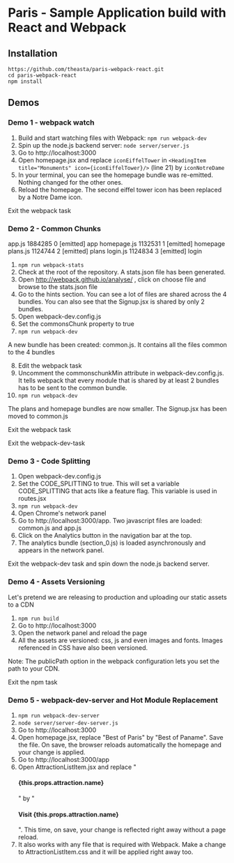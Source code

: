 # Paris - Sample Application build with React and Webpack

## Installation

```
https://github.com/theasta/paris-webpack-react.git
cd paris-webpack-react
npm install
```

## Demos

### Demo 1 - webpack watch


1. Build and start watching files with Webpack: `npm run webpack-dev`
2. Spin up the node.js backend server: `node server/server.js`
3. Go to http://localhost:3000
4. Open homepage.jsx and replace `iconEiffelTower` in `<HeadingItem title="Monuments" icon={iconEiffelTower}/>` (line 21) by `iconNotreDame`
5. In your terminal, you can see the homepage bundle was re-emitted. Nothing changed for the other ones.
6. Reload the homepage. The second eiffel tower icon has been replaced by a Notre Dame icon.

Exit the webpack task

### Demo 2 - Common Chunks

app.js  1884285       0  [emitted]  app
homepage.js  1132531       1  [emitted]  homepage
plans.js  1124744       2  [emitted]  plans
login.js  1124834       3  [emitted]  login

1. `npm run webpack-stats`
2. Check at the root of the repository. A stats.json file has been generated.
3. Open http://webpack.github.io/analyse/ , click on choose file and browse to the stats.json file
4. Go to the hints section. You can see a lot of files are shared across the 4 bundles. You can also see that the Signup.jsx is shared by only 2 bundles.
5. Open webpack-dev.config.js
6. Set the commonsChunk property to true
7. `npm run webpack-dev`

A new bundle has been created: common.js. It contains all the files common to the 4 bundles

8. Edit the webpack task
9. Uncomment the commonschunkMin attribute in webpack-dev.config.js. It tells webpack that every module that is shared by at least 2 bundles has to be sent to the common bundle.
10. `npm run webpack-dev`

The plans and homepage bundles are now smaller. The Signup.jsx has been moved to common.js

Exit the webpack task


Exit the webpack-dev-task

### Demo 3 - Code Splitting

1. Open webpack-dev.config.js
2. Set the CODE_SPLITTING to true. This will set a variable CODE_SPLITTING that acts like a feature flag. This variable is used in routes.jsx
3. `npm run webpack-dev`
4. Open Chrome's network panel
5. Go to http://localhost:3000/app. Two javascript files are loaded: common.js and app.js
6. Click on the Analytics button in the navigation bar at the top.
7. The analytics bundle (section_0.js) is loaded asynchronously and appears in the network panel.


Exit the webpack-dev task and spin down the node.js backend server.

### Demo 4 - Assets Versioning

Let's pretend we are releasing to production and uploading our static assets to a CDN

1. `npm run build`
2. Go to http://localhost:3000
3. Open the network panel and reload the page
4. All the assets are versioned: css, js and even images and fonts. Images referenced in CSS have also been versioned.

Note: The publicPath option in the webpack configuration lets you set the path to your CDN.

Exit the npm task

### Demo 5 - webpack-dev-server and Hot Module Replacement

1. `npm run webpack-dev-server`
2. `node server/server-dev-server.js`
3. Go to http://localhost:3000
4. Open homepage.jsx, replace "Best of Paris" by "Best of Paname". Save the file. 
On save, the browser reloads automatically the homepage and your change is applied.
5. Go to http://localhost:3000/app
6. Open AttractionListItem.jsx and replace "<h4>{this.props.attraction.name}</h4>" by "<h4>Visit {this.props.attraction.name}</h4>". 
This time, on save, your change is reflected right away without a page reload.
7. It also works with any file that is required with Webpack. Make a change to AttractionListItem.css and it will be applied right away too.

